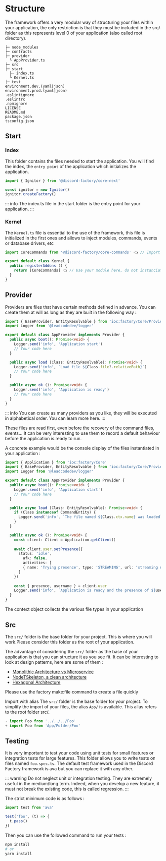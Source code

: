 # Structure
The framework offers a very modular way of structuring your files within your application, the only restriction is that they must be included in the src/ folder as this represents level 0 of your application (also called root directory).
```
├─ node_modules
├─ contracts
├─ provider
  └ AppProvider.ts
├─ src
├─ start
  ├─ index.ts
  └ Kernel.ts
├─ test
environment.dev.(yaml|json)
environment.prod.(yaml|json)
.eslintignore
.eslintrc
.npmignore
LICENSE
README.md
package.json
tsconfig.json
```

## Start

### Index
This folder contains the files needed to start the application.
You will find the index, the `entry point` of the application which initializes the application.

```ts
import { Ignitor } from '@discord-factory/core-next'

const ignitor = new Ignitor()
ignitor.createFactory()
```

::: info
The index.ts file in the start folder is the entry point for your application.
:::

### Kernel
The `Kernel.ts` file is essential to the use of the framework,
this file is initialized in the first ones and allows to inject modules, commands, events or database drivers, etc
```ts
import CoreCommands from '@discord-factory/core-commands' 👈 // Import your module from NPM node_modules

export default class Kernel {
  public registerAddons () {
    return [CoreCommands] 👈 // Use your module here, do not instanciate it.
  }
}
```

## Provider
Providers are files that have certain methods defined in advance.
You can create them at will as long as they are built in the following way :

```ts
import { BaseProvider, EntityResolvable } from 'ioc:factory/Core/Provider'
import Logger from '@leadcodedev/logger'

export default class AppProvider implements Provider {
  public async boot(): Promise<void> {
    Logger.send('info', 'Application start')
    // Your code here
  }

  public async load (Class: EntityResolvable): Promise<void> {
    Logger.send('info', `Load file ${Class.file?.relativePath}`)
    // Your code here
  }

  public async ok (): Promise<void> {
    Logger.send('info', 'Application is ready')
    // Your code here
  }
}
```

::: info
You can create as many providers as you like, they will be executed in alphabetical order.
You can learn more here.
:::

These files are read first, even before the recovery of the command files, events...
It can be very interesting to use them to record a default behaviour before the application is ready to run.

A concrete example would be the console display of the files instantiated in your application :

```ts
import { Application } from 'ioc:factory/Core'
import { BaseProvider, EntityResolvable } from 'ioc:factory/Core/Provider'
import Logger from '@leadcodedev/logger'

export default class AppProvider implements Provider {
  public async boot(): Promise<void> {
    Logger.send('info', 'Application start')
    // Your code here
  }

  public async load (Class: EntityResolvable): Promise<void> {
    if (Class instanceof CommandEntity) {
      Logger.send('info', `The file named ${Class.ctx.name} was loaded`)
    }
  }

  public async ok (): Promise<void> {
    const client: Client = Application.getClient()
    
    await client.user.setPresence({
      status: 'idle',
        afk: false,
        activities: [
        { name: 'Trying presence', type: 'STREAMING', url: 'streaming url' }
      ]
    })
    
    const { presence, username } = client.user
    Logger.send('info', `Application is ready and the presence of ${username} is define to ${presence.status}`)
  }
}
```

The context object collects the various file types in your application

## Src
The `src/` folder is the base folder for your project.
This is where you will work.Please consider this folder as the root of your application.

The advantage of considering the `src/` folder as the base of your application is that you can structure it as you see fit.
It can be interesting to look at design patterns, here are some of them :

- [Monolithic Architecture vs Microservice](https://www.geeksforgeeks.org/monolithic-vs-microservices-architecture/)
- [NodeTSkeleton, a clean architecture](https://dev.to/vickodev/nodetskeleton-clean-arquitecture-template-project-for-nodejs-gge)
- [Hexagonal Architecture](https://blog.octo.com/architecture-hexagonale-trois-principes-et-un-exemple-dimplementation)

Please use the factory make:file command to create a file quickly

Import with alias
The `src/` folder is the base folder for your project.
To simplify the import of your files, the alias `App/` is available.
This alias refers to the root folder src/.

```ts
- import Foo from '../../../Foo'
+ import Foo from 'App/Folder/Foo'
```

## Testing
It is very important to test your code using unit tests for small features or integration tests for large features.
This folder allows you to write tests on files named `foo.spec.ts`.
The default test framework used in the Discord Factory framework is ava but you can replace it with any other.

::: warning
Do not neglect unit or integration testing.
They are extremely useful in the medium/long term.
Indeed, when you develop a new feature, it must not break the existing code, this is called regression.
:::

The strict minimum code is as follows :

```ts
import test from 'ava'

test('foo', (t) => {
  t.pass()
})
```

Then you can use the followed command to run your tests :

```bash
npm install
# or
yarn install
```